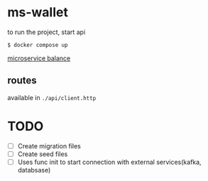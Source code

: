 # ms-wallet

to run the project, start api

```shell
$ docker compose up
```

[microservice balance](https://github.com/danilobandeira29/ms-wallet-balance)

## routes

available in `./api/client.http`

# TODO

- [ ] Create migration files
- [ ] Create seed files
- [ ] Uses func init to start connection with external services(kafka, databsase)
